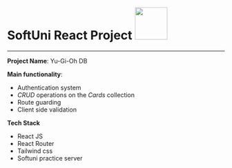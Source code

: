 # SoftUni React Project <img src="https://camo.githubusercontent.com/48d099290b4cb2d7937bcd96e8497cf1845b54a810a6432c70cf944b60b40c77/68747470733a2f2f7261776769742e636f6d2f676f72616e67616a69632f72656163742d69636f6e732f6d61737465722f72656163742d69636f6e732e737667"  width="75" height="75">
---

**Project Name**: Yu-Gi-Oh DB

**Main functionality**:  
- Authentication system
- *CRUD* operations on the *Cards* collection
-  Route guarding
-  Client side validation

**Tech Stack**
- React JS
- React Router
- Tailwind css
- Softuni practice server
